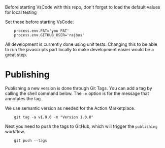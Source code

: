 Before starting VsCode with this repo, don't forget to load the default values for local testing

Set these before starting VsCode:
``` shell    
    process.env.PAT='you PAT'
    process.env.GITHUB_USER='rajbos'
```

All development is currently done using unit tests. Changing this to be able to run the javascripts part locally to make development easier would be a great step.

# Publishing
Publishing a new version is done through Git Tags. You can add a tag by calling the shell command below. The `-m` option is for the message that annotates the tag.

We use semantic version as needed for the Action Marketplace.

``` shell
    git tag -a v1.0.0 -m "Version 1.0.0"
```

Next you need to push the tags to GitHub, which will trigger the `publishing` workflow.

``` shell
    git push --tags
```